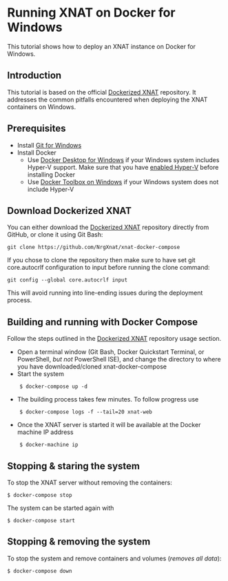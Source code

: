 # Running XNAT on Docker for Windows
This tutorial shows how to deploy an XNAT instance on Docker for Windows.

## Introduction
This tutorial is based on the official [Dockerized XNAT](https://github.com/NrgXnat/xnat-docker-compose) repository. It addresses the common pitfalls encountered when deploying the XNAT containers on Windows.

## Prerequisites
* Install [Git for Windows](https://git-scm.com/downloads)
* Install Docker
    * Use [Docker Desktop for Windows](https://docs.docker.com/docker-for-windows/) if your Windows system includes Hyper-V support. Make sure that you have [enabled Hyper-V](https://docs.docker.com/machine/drivers/hyper-v/) before installing Docker
    * Use [Docker Toolbox on Windows](https://docs.docker.com/toolbox/toolbox_install_windows/) if your Windows system does not include Hyper-V
    
## Download Dockerized XNAT
You can either download the [Dockerized XNAT](https://github.com/NrgXnat/xnat-docker-compose) repository directly from GitHub, or clone it using Git Bash:
```plaintext
git clone https://github.com/NrgXnat/xnat-docker-compose
```
If you chose to clone the repository then make sure to have set git core.autocrlf configuration to input before running the clone command:
```plaintext
git config --global core.autocrlf input
```
This will avoid running into line-ending issues during the deployment process.

## Building and running with Docker Compose
Follow the steps outlined in the [Dockerized XNAT](https://github.com/NrgXnat/xnat-docker-compose) repository usage section.
* Open a terminal window (Git Bash, Docker Quickstart Terminal, or PowerShell, *but not* PowerShell ISE), and change the directory to where you have downloaded/cloned xnat-docker-compose
* Start the system
```plaintext
    $ docker-compose up -d
```
* The building process takes few minutes. To follow progress use
```plaintext
    $ docker-compose logs -f --tail=20 xnat-web
```
* Once the XNAT server is started it will be available at the Docker machine IP address
```plaintext
    $ docker-machine ip
```

## Stopping & staring the system
To stop the XNAT server without removing the containers:
```plaintext
$ docker-compose stop
```
The system can be started again with
```plaintext
$ docker-compose start
```

## Stopping & removing the system
To stop the system and remove containers and volumes (*removes all data*):
```plaintext
$ docker-compose down
```
